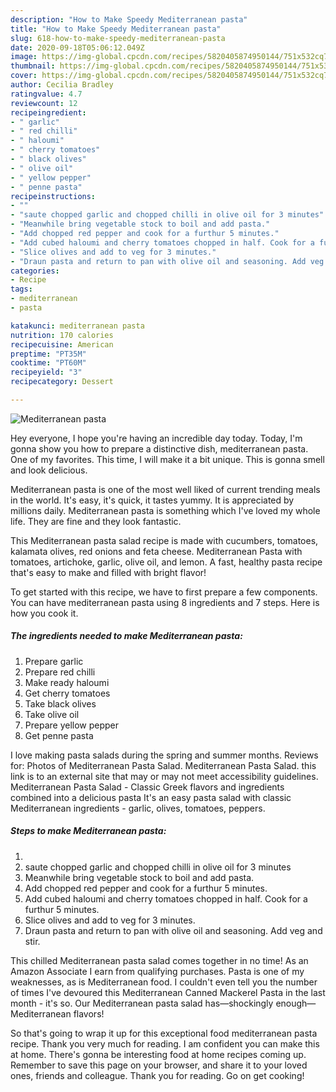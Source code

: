 ```yaml
---
description: "How to Make Speedy Mediterranean pasta"
title: "How to Make Speedy Mediterranean pasta"
slug: 618-how-to-make-speedy-mediterranean-pasta
date: 2020-09-18T05:06:12.049Z
image: https://img-global.cpcdn.com/recipes/5820405874950144/751x532cq70/mediterranean-pasta-recipe-main-photo.jpg
thumbnail: https://img-global.cpcdn.com/recipes/5820405874950144/751x532cq70/mediterranean-pasta-recipe-main-photo.jpg
cover: https://img-global.cpcdn.com/recipes/5820405874950144/751x532cq70/mediterranean-pasta-recipe-main-photo.jpg
author: Cecilia Bradley
ratingvalue: 4.7
reviewcount: 12
recipeingredient:
- " garlic"
- " red chilli"
- " haloumi"
- " cherry tomatoes"
- " black olives"
- " olive oil"
- " yellow pepper"
- " penne pasta"
recipeinstructions:
- ""
- "saute chopped garlic and chopped chilli in olive oil for 3 minutes"
- "Meanwhile bring vegetable stock to boil and add pasta."
- "Add chopped red pepper and cook for a furthur 5 minutes."
- "Add cubed haloumi and cherry tomatoes chopped in half. Cook for a furthur 5 minutes."
- "Slice olives and add to veg for 3 minutes."
- "Draun pasta and return to pan with olive oil and seasoning. Add veg and stir."
categories:
- Recipe
tags:
- mediterranean
- pasta

katakunci: mediterranean pasta 
nutrition: 170 calories
recipecuisine: American
preptime: "PT35M"
cooktime: "PT60M"
recipeyield: "3"
recipecategory: Dessert

---
```



![Mediterranean pasta](https://img-global.cpcdn.com/recipes/5820405874950144/751x532cq70/mediterranean-pasta-recipe-main-photo.jpg)

Hey everyone, I hope you're having an incredible day today. Today, I'm gonna show you how to prepare a distinctive dish, mediterranean pasta. One of my favorites. This time, I will make it a bit unique. This is gonna smell and look delicious.

Mediterranean pasta is one of the most well liked of current trending meals in the world. It's easy, it's quick, it tastes yummy. It is appreciated by millions daily. Mediterranean pasta is something which I've loved my whole life. They are fine and they look fantastic.

This Mediterranean pasta salad recipe is made with cucumbers, tomatoes, kalamata olives, red onions and feta cheese. Mediterranean Pasta with tomatoes, artichoke, garlic, olive oil, and lemon. A fast, healthy pasta recipe that&#39;s easy to make and filled with bright flavor!


To get started with this recipe, we have to first prepare a few components. You can have mediterranean pasta using 8 ingredients and 7 steps. Here is how you cook it.

<!--inarticleads1-->

##### The ingredients needed to make Mediterranean pasta:

1. Prepare  garlic
1. Prepare  red chilli
1. Make ready  haloumi
1. Get  cherry tomatoes
1. Take  black olives
1. Take  olive oil
1. Prepare  yellow pepper
1. Get  penne pasta


I love making pasta salads during the spring and summer months. Reviews for: Photos of Mediterranean Pasta Salad. Mediterranean Pasta Salad. this link is to an external site that may or may not meet accessibility guidelines. Mediterranean Pasta Salad - Classic Greek flavors and ingredients combined into a delicious pasta It&#39;s an easy pasta salad with classic Mediterranean ingredients - garlic, olives, tomatoes, peppers. 

<!--inarticleads2-->

##### Steps to make Mediterranean pasta:

1. 
1. saute chopped garlic and chopped chilli in olive oil for 3 minutes
1. Meanwhile bring vegetable stock to boil and add pasta.
1. Add chopped red pepper and cook for a furthur 5 minutes.
1. Add cubed haloumi and cherry tomatoes chopped in half. Cook for a furthur 5 minutes.
1. Slice olives and add to veg for 3 minutes.
1. Draun pasta and return to pan with olive oil and seasoning. Add veg and stir.


This chilled Mediterranean pasta salad comes together in no time! As an Amazon Associate I earn from qualifying purchases. Pasta is one of my weaknesses, as is Mediterranean food. I couldn&#39;t even tell you the number of times I&#39;ve devoured this Mediterranean Canned Mackerel Pasta in the last month - it&#39;s so. Our Mediterranean pasta salad has—shockingly enough—Mediterranean flavors! 

So that's going to wrap it up for this exceptional food mediterranean pasta recipe. Thank you very much for reading. I am confident you can make this at home. There's gonna be interesting food at home recipes coming up. Remember to save this page on your browser, and share it to your loved ones, friends and colleague. Thank you for reading. Go on get cooking!
